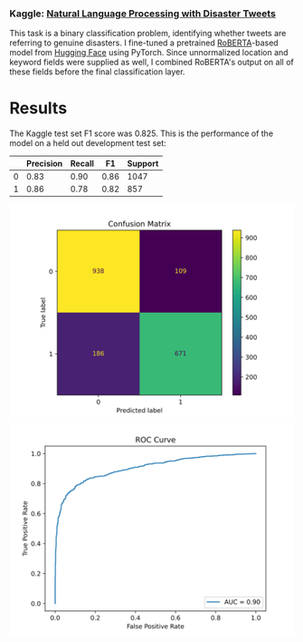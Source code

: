 ### Kaggle: [Natural Language Processing with Disaster Tweets](https://www.kaggle.com/competitions/nlp-getting-started/)


This task is a binary classification problem, identifying whether tweets are referring to genuine disasters. I fine-tuned a pretrained [RoBERTA](https://arxiv.org/abs/1907.11692)-based model from [Hugging Face](https://huggingface.co/roberta-base) using PyTorch. Since unnormalized location and keyword fields were supplied as well, I combined RoBERTA's output on all of these fields before the final classification layer.

# Results

The Kaggle test set F1 score was 0.825. This is the performance of the model on a held out development test set:

|   | Precision | Recall | F1   | Support |
|---|-----------|--------|------|---------|
| 0 | 0.83      | 0.90   | 0.86 | 1047    |
| 1 | 0.86      | 0.78   | 0.82 | 857     |

![Confusion Matrix](results/confusion_matrix.svg)
![ROC Curve](results/roc_curve.svg)